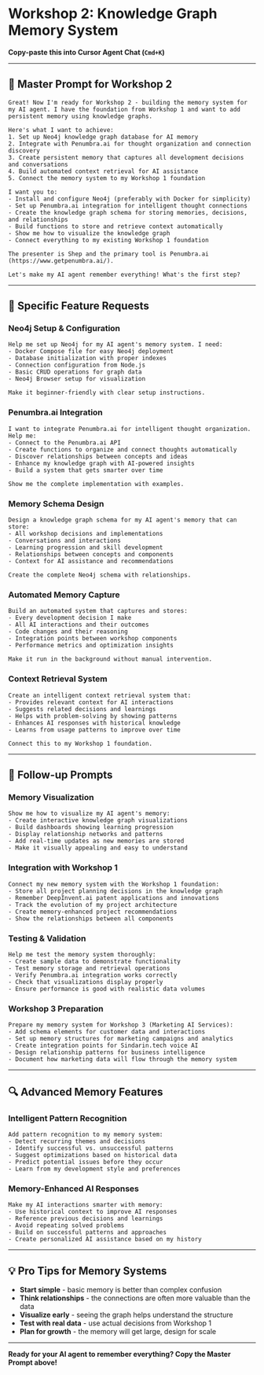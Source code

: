 # Workshop 2: Knowledge Graph Memory System
**Copy-paste this into Cursor Agent Chat (`Cmd+K`)**

---

## 🧠 **Master Prompt for Workshop 2**

```
Great! Now I'm ready for Workshop 2 - building the memory system for my AI agent. I have the foundation from Workshop 1 and want to add persistent memory using knowledge graphs.

Here's what I want to achieve:
1. Set up Neo4j knowledge graph database for AI memory
2. Integrate with Penumbra.ai for thought organization and connection discovery
3. Create persistent memory that captures all development decisions and conversations
4. Build automated context retrieval for AI assistance
5. Connect the memory system to my Workshop 1 foundation

I want you to:
- Install and configure Neo4j (preferably with Docker for simplicity)
- Set up Penumbra.ai integration for intelligent thought connections
- Create the knowledge graph schema for storing memories, decisions, and relationships
- Build functions to store and retrieve context automatically
- Show me how to visualize the knowledge graph
- Connect everything to my existing Workshop 1 foundation

The presenter is Shep and the primary tool is Penumbra.ai (https://www.getpenumbra.ai/).

Let's make my AI agent remember everything! What's the first step?
```

---

## 🎯 **Specific Feature Requests**

### **Neo4j Setup & Configuration**
```
Help me set up Neo4j for my AI agent's memory system. I need:
- Docker Compose file for easy Neo4j deployment
- Database initialization with proper indexes
- Connection configuration from Node.js
- Basic CRUD operations for graph data
- Neo4j Browser setup for visualization

Make it beginner-friendly with clear setup instructions.
```

### **Penumbra.ai Integration**
```
I want to integrate Penumbra.ai for intelligent thought organization. Help me:
- Connect to the Penumbra.ai API
- Create functions to organize and connect thoughts automatically
- Discover relationships between concepts and ideas
- Enhance my knowledge graph with AI-powered insights
- Build a system that gets smarter over time

Show me the complete implementation with examples.
```

### **Memory Schema Design**
```
Design a knowledge graph schema for my AI agent's memory that can store:
- All workshop decisions and implementations
- Conversations and interactions
- Learning progression and skill development
- Relationships between concepts and components
- Context for AI assistance and recommendations

Create the complete Neo4j schema with relationships.
```

### **Automated Memory Capture**
```
Build an automated system that captures and stores:
- Every development decision I make
- All AI interactions and their outcomes
- Code changes and their reasoning
- Integration points between workshop components
- Performance metrics and optimization insights

Make it run in the background without manual intervention.
```

### **Context Retrieval System**
```
Create an intelligent context retrieval system that:
- Provides relevant context for AI interactions
- Suggests related decisions and learnings
- Helps with problem-solving by showing patterns
- Enhances AI responses with historical knowledge
- Learns from usage patterns to improve over time

Connect this to my Workshop 1 foundation.
```

---

## 🔄 **Follow-up Prompts**

### **Memory Visualization**
```
Show me how to visualize my AI agent's memory:
- Create interactive knowledge graph visualizations
- Build dashboards showing learning progression
- Display relationship networks and patterns
- Add real-time updates as new memories are stored
- Make it visually appealing and easy to understand
```

### **Integration with Workshop 1**
```
Connect my new memory system with the Workshop 1 foundation:
- Store all project planning decisions in the knowledge graph
- Remember DeepInvent.ai patent applications and innovations
- Track the evolution of my project architecture
- Create memory-enhanced project recommendations
- Show the relationships between all components
```

### **Testing & Validation**
```
Help me test the memory system thoroughly:
- Create sample data to demonstrate functionality
- Test memory storage and retrieval operations
- Verify Penumbra.ai integration works correctly
- Check that visualizations display properly
- Ensure performance is good with realistic data volumes
```

### **Workshop 3 Preparation**
```
Prepare my memory system for Workshop 3 (Marketing AI Services):
- Add schema elements for customer data and interactions
- Set up memory structures for marketing campaigns and analytics
- Create integration points for Sindarin.tech voice AI
- Design relationship patterns for business intelligence
- Document how marketing data will flow through the memory system
```

---

## 🔍 **Advanced Memory Features**

### **Intelligent Pattern Recognition**
```
Add pattern recognition to my memory system:
- Detect recurring themes and decisions
- Identify successful vs. unsuccessful patterns
- Suggest optimizations based on historical data
- Predict potential issues before they occur
- Learn from my development style and preferences
```

### **Memory-Enhanced AI Responses**
```
Make my AI interactions smarter with memory:
- Use historical context to improve AI responses
- Reference previous decisions and learnings
- Avoid repeating solved problems
- Build on successful patterns and approaches
- Create personalized AI assistance based on my history
```

---

## 💡 **Pro Tips for Memory Systems**

- **Start simple** - basic memory is better than complex confusion
- **Think relationships** - the connections are often more valuable than the data
- **Visualize early** - seeing the graph helps understand the structure
- **Test with real data** - use actual decisions from Workshop 1
- **Plan for growth** - the memory will get large, design for scale

---

**Ready for your AI agent to remember everything? Copy the Master Prompt above!**
